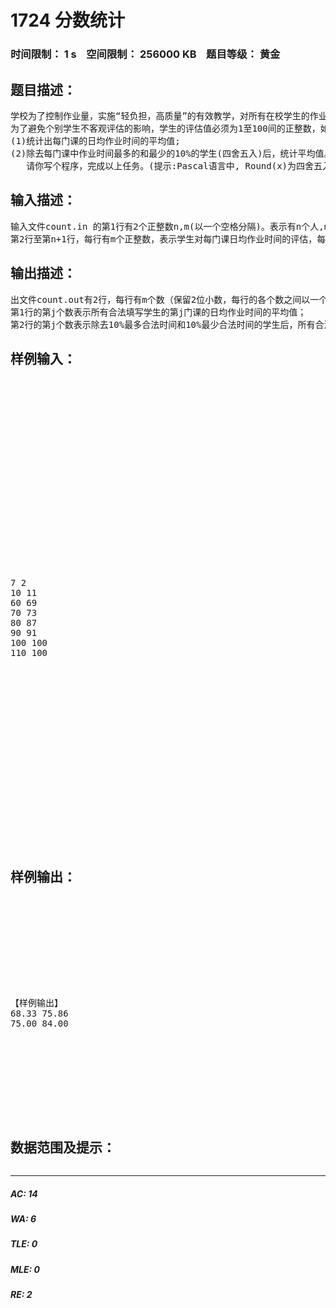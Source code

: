 # 1724 分数统计   
### 时间限制： 1 s&nbsp;&nbsp;&nbsp;&nbsp;空间限制： 256000 KB&nbsp;&nbsp;&nbsp;&nbsp;题目等级： 黄金  
## 题目描述：  

<pre>
学校为了控制作业量，实施“轻负担，高质量”的有效教学，对所有在校学生的作业量情况进行了调查。每个学生对每门课的日均作业时间进行评估。最后统计出每门课的日均作业时间的平均值，作为学校评价习题教学效果的一个重要参考。
为了避免个别学生不客观评估的影响，学生的评估值必须为1至100间的正整数，如果某个评估值为不在此范围内的整数，则忽略。现在要求完成：
(1)统计出每门课的日均作业时间的平均值;
(2)除去每门课中作业时间最多的和最少的10%的学生(四舍五入)后，统计平均值。
   请你写个程序，完成以上任务。(提示:Pascal语言中, Round(x)为四舍五入函数,在C语言中可使用int(x+0.5))
</pre>
  
  
## 输入描述：  

<pre>
输入文件count.in 的第1行有2个正整数n,m(以一个空格分隔)。表示有n个人,m门课。
第2行至第n+1行，每行有m个正整数，表示学生对每门课日均作业时间的评估，每个整数之间以一个空格分隔。其中：第k+1行的第j个数表示第k个学生填写的第j门课的日均作业时间；
</pre>
  
  
## 输出描述：  

<pre>
出文件count.out有2行，每行有m个数（保留2位小数，每行的各个数之间以一个空格相互分隔），表示每门课日均作业时间的平均值。其中：
第1行的第j个数表示所有合法填写学生的第j门课的日均作业时间的平均值；
第2行的第j个数表示除去10%最多合法时间和10%最少合法时间的学生后，所有合法填写学生第j门课的日均作业时间的平均值；
</pre>
  
  
## 样例输入：  

<pre>
 









 





 



7 2
10 11
60 69
70 73
80 87
90 91
100 100
110 100









 









</pre>
  
  
## 样例输出：  

<pre>
 









【样例输出】
68.33 75.86
75.00 84.00









</pre>
  
  
## 数据范围及提示：  

<pre>
</pre>
  
  
***  

##### AC: 14  
##### WA: 6  
##### TLE: 0  
##### MLE: 0  
##### RE: 2  
